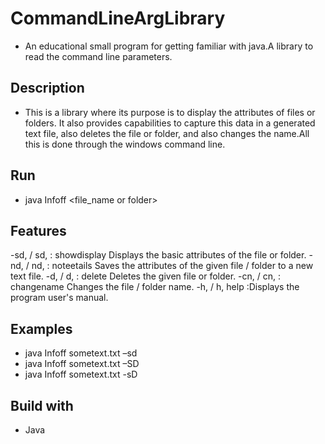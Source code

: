 # CommandLineArgLibrary

* An educational small program for getting familiar with java.A library to read the command line parameters.

## Description

*  This is a library where its purpose is to display the attributes of files or folders. It also provides capabilities to capture this data in a generated text file, also deletes the file or folder, and also changes the name.All this is done through the windows command line.

## Run 

* java Infoff <file_name or folder> <flag> 


## Features 

-sd, / sd,  : showdisplay Displays the basic attributes of the file or folder.
-nd, / nd,  : noteetails Saves the attributes of the given file / folder to a new text file.
-d, / d,  : delete Deletes the given file or folder.
-cn, / cn,  : changename Changes the file / folder name.
-h, / h, help  :Displays the program user's manual.

## Examples

* java Infoff sometext.txt –sd     
* java Infoff sometext.txt –SD
* java Infoff sometext.txt -sD

## Build with

* Java

